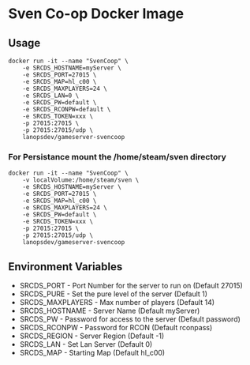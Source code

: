 # Sven Co-op Docker Image

## Usage

```
docker run -it --name "SvenCoop" \
    -e SRCDS_HOSTNAME=myServer \
    -e SRCDS_PORT=27015 \
    -e SRCDS_MAP=hl_c00 \
    -e SRCDS_MAXPLAYERS=24 \
    -e SRCDS_LAN=0 \
    -e SRCDS_PW=default \
    -e SRCDS_RCONPW=default \
    -e SRCDS_TOKEN=xxx \
    -p 27015:27015 \
    -p 27015:27015/udp \
    lanopsdev/gameserver-svencoop
```

### For Persistance mount the /home/steam/sven directory

```
docker run -it --name "SvenCoop" \
    -v localVolume:/home/steam/sven \
    -e SRCDS_HOSTNAME=myServer \
    -e SRCDS_PORT=27015 \
    -e SRCDS_MAP=hl_c00 \
    -e SRCDS_MAXPLAYERS=24 \
    -e SRCDS_PW=default \
    -e SRCDS_TOKEN=xxx \
    -p 27015:27015 \
    -p 27015:27015/udp \
    lanopsdev/gameserver-svencoop
```


## Environment Variables

* SRCDS_PORT - Port Number for the server to run on (Default 27015)
* SRCDS_PURE - Set the pure level of the server (Default 1)
* SRCDS_MAXPLAYERS - Max number of players (Default 14)
* SRCDS_HOSTNAME - Server Name (Default myServer)
* SRCDS_PW - Password for access to the server (Default password)
* SRCDS_RCONPW - Password for RCON (Default rconpass)
* SRCDS_REGION - Server Region (Default -1)
* SRCDS_LAN - Set Lan Server (Default 0)
* SRCDS_MAP - Starting Map (Default hl_c00)